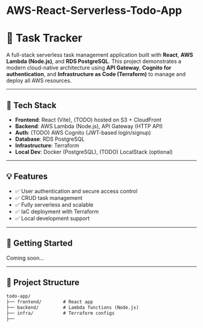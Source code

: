 # AWS-React-Serverless-Todo-App
# 📝 Task Tracker

A full-stack serverless task management application built with **React**, **AWS Lambda (Node.js)**, and **RDS PostgreSQL**. This project demonstrates a modern cloud-native architecture using **API Gateway**, **Cognito for authentication**, and **Infrastructure as Code (Terraform)** to manage and deploy all AWS resources.

---

## 🔧 Tech Stack

- **Frontend**: React (Vite), (TODO) hosted on S3 + CloudFront  
- **Backend**: AWS Lambda (Node.js), API Gateway (HTTP API)  
- **Auth**: (TODO) AWS Cognito (JWT-based login/signup)  
- **Database**: RDS PostgreSQL
- **Infrastructure**: Terraform  
- **Local Dev**: Docker (PostgreSQL), (TODO) LocalStack (optional)  

---

## 💡 Features

- ✅ User authentication and secure access control  
- ✅ CRUD task management  
- ✅ Fully serverless and scalable  
- ✅ IaC deployment with Terraform  
- ✅ Local development support  

---

## 🚀 Getting Started

Coming soon...  

---

## 📂 Project Structure

```txt
todo-app/
├── frontend/        # React app
├── backend/         # Lambda functions (Node.js)
├── infra/           # Terraform configs
├──
